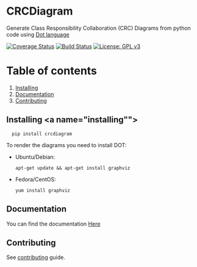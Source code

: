 # CRCDiagram  

Generate Class Responsibility Collaboration (CRC) Diagrams from python code using [Dot language](http://www.graphviz.org/doc/info/lang.html)

[![Coverage Status](https://coveralls.io/repos/github/IuryAlves/CRCDiagram/badge.svg?branch=master)](https://coveralls.io/github/IuryAlves/CRCDiagram?branch=master)
[![Build Status](https://travis-ci.org/IuryAlves/CRCDiagram.svg?branch=master)](https://travis-ci.org/IuryAlves/CRCDiagram)
[![License: GPL v3](https://img.shields.io/badge/License-GPL%20v3-blue.svg)](http://www.gnu.org/licenses/gpl-3.0)

# Table of contents
1. [Installing](#installing)
2. [Documentation](#notes_and_documentation)
3. [Contributing](#contributing)


## Installing <a name="installing""></a>

      pip install crcdiagram


To render the diagrams you need to install DOT:

* Ubuntu/Debian:


      apt-get update && apt-get install graphviz

* Fedora/CentOS:


      yum install graphviz


## Documentation <a name="documentation"></a>

You can find the documentation [Here](https://crcdiagram.github.io)
## Contributing <a name='contributing'></a>

See [contributing](CONTRIBUTING.md) guide.
